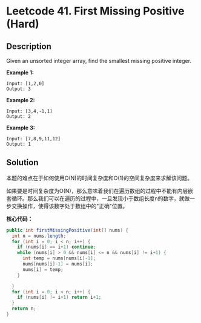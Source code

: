 # Leetcode 41. First Missing Positive (Hard)

## Description

Given an unsorted integer array, find the smallest missing positive integer.

**Example 1:**

```
Input: [1,2,0]
Output: 3
```

**Example 2:**

```
Input: [3,4,-1,1]
Output: 2
```

**Example 3:**

```
Input: [7,8,9,11,12]
Output: 1
```

## Solution

本题的难点在于如何使用O(N)的时间复杂度和O(1)的空间复杂度来求解该问题。

如果要是时间复杂度为O(N)，那么意味着我们在遍历数组的过程中不能有内层嵌套循环。那么我们可以在遍历的过程中，一旦发现小于数组长度n的数字，就做一步交换操作，使得该数字处于数组中的"正确"位置。

**核心代码：**

```java
public int firstMissingPositive(int[] nums) {
  int n = nums.length;
  for (int i = 0; i < n; i++) {
    if (nums[i] == i+1) continue;
    while (nums[i] > 0 && nums[i] <= n && nums[i] != i+1) {
      int temp = nums[nums[i]-1];
      nums[nums[i]-1] = nums[i];
      nums[i] = temp;
    }         

  }
  for (int i = 0; i < n; i++) {
    if (nums[i] != i+1) return i+1;
  }
  return n;
}
```

